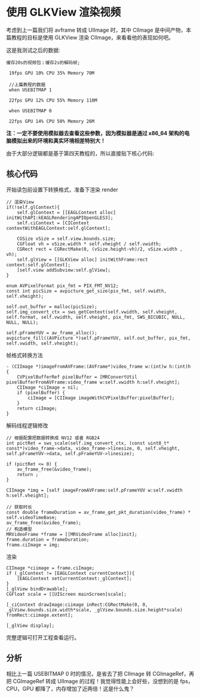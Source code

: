 # 使用 GLKView 渲染视频

考虑到上一篇我们将 avframe 转成 UIImage 时，其中 CIImage 是中间产物，本篇教程的目标是使用 GLKView 渲染 CIImage，来看看他的表现如何吧。

这是我测试之后的数据:

```
缓存20s的视频包；缓存2s的解码帧;
 
 19fps GPU 10% CPU 35% Memory 70M
 
 //上篇教程的数据
 when USEBITMAP 1
 
 22fps GPU 12% CPU 55% Memory 110M
 
 when USEBITMAP 0
 
 22fps GPU 14% CPU 50% Memory 26M
```

**注：一定不要使用模拟器去查看这些参数，因为模拟器是通过 x86_64 架构的电脑模拟出来的环境和真实环境相差特别大！**

由于大部分逻辑都是基于第四天教程的，所以直接贴下核心代码:

## 核心代码

开始读包前设置下转换格式，准备下渲染 render

```
// 渲染View
if(!self.glContext){
    self.glContext = [[EAGLContext alloc] initWithAPI:kEAGLRenderingAPIOpenGLES3];
    self.ciContext = [CIContext contextWithEAGLContext:self.glContext];
    
    CGSize vSize = self.view.bounds.size;
    CGFloat vh = vSize.width * self.vheight / self.vwidth;
    CGRect rect = CGRectMake(0, (vSize.height-vh)/2, vSize.width , vh);
    self.glView = [[GLKView alloc] initWithFrame:rect context:self.glContext];
    [self.view addSubview:self.glView];
}

enum AVPixelFormat pix_fmt = PIX_FMT_NV12;
const int picSize = avpicture_get_size(pix_fmt, self.vwidth, self.vheight);
    
self.out_buffer = malloc(picSize);
self.img_convert_ctx = sws_getContext(self.vwidth, self.vheight, self.format, self.vwidth, self.vheight, pix_fmt, SWS_BICUBIC, NULL, NULL, NULL);
    
self.pFrameYUV = av_frame_alloc();
avpicture_fill((AVPicture *)self.pFrameYUV, self.out_buffer, pix_fmt, self.vwidth, self.vheight);            
```

帧格式转换方法

```
- (CIImage *)imageFromAVFrame:(AVFrame*)video_frame w:(int)w h:(int)h
{
    CVPixelBufferRef pixelBuffer = [MRConvertUtil pixelBufferFromAVFrame:video_frame w:self.vwidth h:self.vheight];
    CIImage *ciImage = nil;
    if (pixelBuffer) {
        ciImage = [CIImage imageWithCVPixelBuffer:pixelBuffer];
    }
    return ciImage;
}
```

解码线程逻辑修改

```
// 根据配置把数据转换成 NV12 或者 RGB24
int pictRet = sws_scale(self.img_convert_ctx, (const uint8_t* const*)video_frame->data, video_frame->linesize, 0, self.vheight, self.pFrameYUV->data, self.pFrameYUV->linesize);
    
if (pictRet <= 0) {
    av_frame_free(&video_frame);
    return ;
}
    
CIImage *img = [self imageFromAVFrame:self.pFrameYUV w:self.vwidth h:self.vheight];
    
// 获取时长
const double frameDuration = av_frame_get_pkt_duration(video_frame) * self.videoTimeBase;
av_frame_free(&video_frame);
// 构造模型
MRVideoFrame *frame = [[MRVideoFrame alloc]init];
frame.duration = frameDuration;
frame.ciImage = img;
```

渲染

```
CIImage *ciimage = frame.ciImage;
if (_glContext != [EAGLContext currentContext]){
    [EAGLContext setCurrentContext:_glContext];
}
[_glView bindDrawable];
CGFloat scale = [[UIScreen mainScreen]scale];
    
[_ciContext drawImage:ciimage inRect:CGRectMake(0, 0, _glView.bounds.size.width*scale, _glView.bounds.size.height*scale) fromRect:ciimage.extent];
    
[_glView display];
```

完整逻辑可打开工程查看运行。

## 分析

相比上一篇 USEBITMAP 0 时的情况，是省去了把 CIImage 转 CGImageRef，再把 CGImageRef 转成 UIImage 的过程！我觉得性能上会好些，没想到的是 fps，CPU，GPU 都降了，内存增加了近两倍！这是什么鬼？